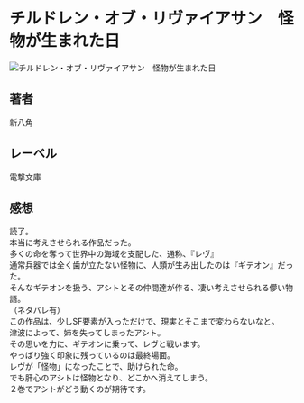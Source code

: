# チルドレン・オブ・リヴァイアサン　怪物が生まれた日

![チルドレン・オブ・リヴァイアサン　怪物が生まれた日](https://imgur.com/tcJtJDR.png)

## 著者

新八角

## レーベル

電撃文庫

## 感想

読了。  
本当に考えさせられる作品だった。  
多くの命を奪って世界中の海域を支配した、通称、『レヴ』  
通常兵器では全く歯が立たない怪物に、人類が生み出したのは『ギテオン』だった。  
そんなギテオンを扱う、アシトとその仲間達が作る、凄い考えさせられる儚い物語。  
（ネタバレ有）  
この作品は、少しSF要素が入っただけで、現実とそこまで変わらないなと。  
津波によって、姉を失ってしまったアシト。  
その思いを力に、ギテオンに乗って、レヴと戦います。  
やっぱり強く印象に残っているのは最終場面。  
レヴが「怪物」になったことで、助けられた命。  
でも肝心のアシトは怪物となり、どこかへ消えてしまう。  
２巻でアシトがどう動くのが期待です。  
